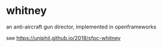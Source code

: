 # whitney

an anti-aircraft gun director, implemented in openframeworks

see https://uniphil.github.io/2018/sfpc-whitney
